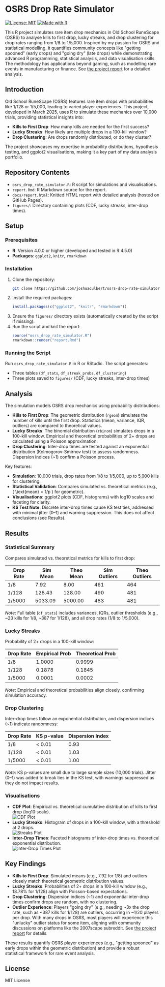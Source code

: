 # OSRS Drop Rate Simulator
[![License: MIT](https://img.shields.io/badge/License-MIT-yellow.svg)](https://opensource.org/licenses/MIT)
[![Made with R](https://img.shields.io/badge/Made%20with-R-blue.svg)](https://www.r-project.org/)

This R project simulates rare item drop mechanics in Old School RuneScape (OSRS) to analyse kills to first drop, lucky streaks, and drop clustering for drop rates ranging from 1/8 to 1/5,000. Inspired by my passion for OSRS and statistical modelling, it quantifies community concepts like "getting spooned" (early drops) and "going dry" (late drops) while demonstrating advanced R programming, statistical analysis, and data visualisation skills. The methodology has applications beyond gaming, such as modelling rare events in manufacturing or finance. See [the project report](https://joshuaculbert.github.io/osrs-drop-rate-simulator/report.html) for a detailed analysis.

## Introduction

Old School RuneScape (OSRS) features rare item drops with probabilities like 1/128 or 1/5,000, leading to varied player experiences. This project, developed in March 2025, uses R to simulate these mechanics over 10,000 trials, providing statistical insights into:
- **Kills to First Drop**: How many kills are needed for the first success?
- **Lucky Streaks**: How likely are multiple drops in a 100-kill window?
- **Drop Clustering**: Are drops randomly distributed, or do they cluster?

The project showcases my expertise in probability distributions, hypothesis testing, and ggplot2 visualisations, making it a key part of my data analysis portfolio.

## Repository Contents
- `osrs_drop_rate_simulator.R`: R script for simulations and visualisations.
- `report.Rmd`: R Markdown source for the report.
- `docs/report.html`: Knitted HTML report with detailed analysis (hosted on GitHub Pages).
- `figures/`: Directory containing plots (CDF, lucky streaks, inter-drop times).

## Setup

### Prerequisites
- **R**: Version 4.0.0 or higher (developed and tested in R 4.5.0)
- **Packages**: `ggplot2`, `knitr`, `rmarkdown`

### Installation
1. Clone the repository:
   ```bash
   git clone https://github.com/joshuaculbert/osrs-drop-rate-simulator.git
2. Install the required packages:
   ```R
   install.packages(c("ggplot2", "knitr", "rmarkdown"))
3. Ensure the `figures/` directory exists (automatically created by the script if missing).
4. Run the script and knit the report:
   ```R
   source("osrs_drop_rate_simulator.R")
   rmarkdown::render("report.Rmd")
   ```

### Running the Script
Run `osrs_drop_rate_simulator.R` in R or RStudio. The script generates:
- Three tables (`df_stats`, `df_streak_probs`, `df_clustering`)
- Three plots saved to `figures/` (CDF, lucky streaks, inter-drop times)

## Analysis

The simulation models OSRS drop mechanics using probability distributions:
- **Kills to First Drop**: The geometric distribution (`rgeom`) simulates the number of kills until the first drop. Statistics (mean, variance, IQR, outliers) are compared to theoretical values.
- **Lucky Streaks**: The binomial distribution (`rbinom`) simulates drops in a 100-kill window. Empirical and theoretical probabilities of 2+ drops are calculated using a Poisson approximation.
- **Drop Clustering**: Inter-drop times are tested against an exponential distribution (Kolmogorov-Smirnov test) to assess randomness. Dispersion indices (~1) confirm a Poisson process.

Key features:
- **Simulation**: 10,000 trials, drop rates from 1/8 to 1/5,000, up to 5,000 kills for clustering.
- **Statistical Validation**: Compares simulated vs. theoretical metrics (e.g., \( \text{mean} = 1/p \) for geometric).
- **Visualisations**: ggplot2 plots (CDF, histograms) with log10 scales and faceting for clarity.
- **KS Test Note**: Discrete inter-drop times cause KS test ties, addressed with minimal jitter (0–1) and warning suppression. This does not affect conclusions (see Results).

## Results

### Statistical Summary
Compares simulated vs. theoretical metrics for kills to first drop:

| Drop Rate | Sim Mean | Theo Mean | Sim Outliers | Theo Outliers |
|-----------|----------|-----------|--------------|---------------|
| 1/8       | 7.92     | 8.00      | 461          | 464           |
| 1/128     | 128.43   | 128.00    | 490          | 481           |
| 1/5000    | 5033.09  | 5000.00   | 483          | 481           |

*Note*: Full table (`df_stats`) includes variances, IQRs, outlier thresholds (e.g., ~23 kills for 1/8, ~387 for 1/128), and all drop rates (1/8 to 1/5,000).

### Lucky Streaks
Probability of 2+ drops in a 100-kill window:

| Drop Rate | Empirical Prob | Theoretical Prob |
|-----------|----------------|------------------|
| 1/8       | 1.0000         | 0.9999           |
| 1/128     | 0.1878         | 0.1845           |
| 1/5000    | 0.0001         | 0.0002           |

*Note*: Empirical and theoretical probabilities align closely, confirming simulation accuracy.

### Drop Clustering
Inter-drop times follow an exponential distribution, and dispersion indices (~1) indicate randomness:

| Drop Rate | KS p-value | Dispersion Index |
|-----------|------------|------------------|
| 1/8       | < 0.01     | 0.93             |
| 1/128     | < 0.01     | 1.03             |
| 1/5000    | < 0.01     | 1.00             |

*Note*: KS p-values are small due to large sample sizes (10,000 trials). Jitter (0–1) was added to break ties in the KS test, with warnings suppressed as they do not impact results.

### Visualisations
- **CDF Plot**: Empirical vs. theoretical cumulative distribution of kills to first drop (log10 scale).  
  ![CDF Plot](figures/drop_rate_cdf_plot.png)
- **Lucky Streaks**: Histogram of drops in a 100-kill window, with a threshold at 2 drops.  
  ![Streaks Plot](figures/lucky_streaks_plot.png)
- **Inter-Drop Times**: Faceted histograms of inter-drop times vs. theoretical exponential distribution.  
  ![Inter-Drop Times Plot](figures/inter_drop_times_plot.png)

## Key Findings
- **Kills to First Drop**: Simulated means (e.g., 7.92 for 1/8) and outliers closely match theoretical geometric distribution values.
- **Lucky Streaks**: Probabilities of 2+ drops in a 100-kill window (e.g., 18.78% for 1/128) align with Poisson-based expectations.
- **Drop Clustering**: Dispersion indices (~1) and exponential inter-drop times confirm drops are random, with no clustering.
- **Outlier Experience**: Players "going dry" (e.g., needing ~3x the drop rate, such as ~387 kills for 1/128) are outliers, occurring in ~1/20 players per drop. With many drops in OSRS, most players will experience this "unlucky" outlier status for some item, aligning with community discussions on platforms like the 2007scape subreddit. See [the project report](https://joshuaculbert.github.io/osrs-drop-rate-simulator/report.html) for details.

These results quantify OSRS player experiences (e.g., "getting spooned" as early drops within the geometric distribution) and provide a robust statistical framework for rare event analysis.

## License

MIT License